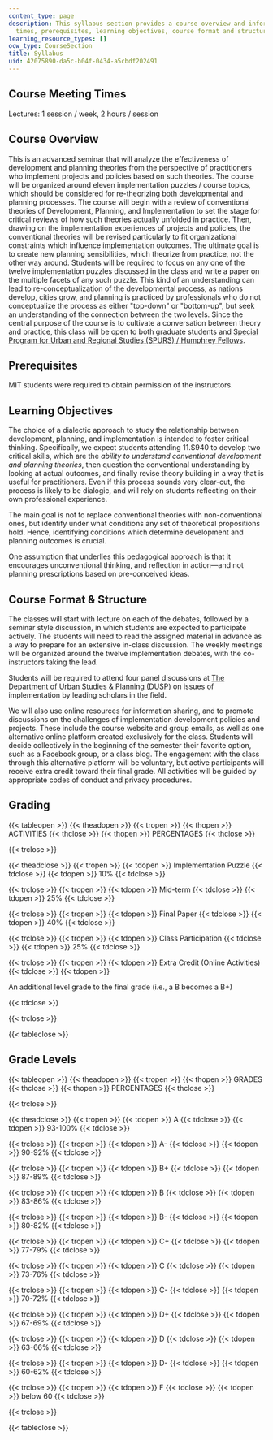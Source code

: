 ```yaml
---
content_type: page
description: This syllabus section provides a course overview and information on meeting
  times, prerequisites, learning objectives, course format and structure, and grading.
learning_resource_types: []
ocw_type: CourseSection
title: Syllabus
uid: 42075890-da5c-b04f-0434-a5cbdf202491
---
```


Course Meeting Times
--------------------

Lectures: 1 session / week, 2 hours / session

Course Overview
---------------

This is an advanced seminar that will analyze the effectiveness of development and planning theories from the perspective of practitioners who implement projects and policies based on such theories. The course will be organized around eleven implementation puzzles / course topics, which should be considered for re-theorizing both developmental and planning processes. The course will begin with a review of conventional theories of Development, Planning, and Implementation to set the stage for critical reviews of how such theories actually unfolded in practice. Then, drawing on the implementation experiences of projects and policies, the conventional theories will be revised particularly to fit organizational constraints which influence implementation outcomes. The ultimate goal is to create new planning sensibilities, which theorize from practice, not the other way around. Students will be required to focus on any one of the twelve implementation puzzles discussed in the class and write a paper on the multiple facets of any such puzzle. This kind of an understanding can lead to re-conceptualization of the developmental process, as nations develop, cities grow, and planning is practiced by professionals who do not conceptualize the process as either "top-down" or "bottom-up", but seek an understanding of the connection between the two levels. Since the central purpose of the course is to cultivate a conversation between theory and practice, this class will be open to both graduate students and [Special Program for Urban and Regional Studies (SPURS) / Humphrey Fellows](http://spurs.mit.edu/).

Prerequisites
-------------

MIT students were required to obtain permission of the instructors.

Learning Objectives
-------------------

The choice of a dialectic approach to study the relationship between development, planning, and implementation is intended to foster critical thinking. Specifically, we expect students attending 11.S940 to develop two critical skills, which are the _ability to understand conventional development and planning theories_, then question the conventional understanding by looking at actual outcomes, and finally revise theory building in a way that is useful for practitioners. Even if this process sounds very clear-cut, the process is likely to be dialogic, and will rely on students reflecting on their own professional experience.

The main goal is not to replace conventional theories with non-conventional ones, but identify under what conditions any set of theoretical propositions hold. Hence, identifying conditions which determine development and planning outcomes is crucial.

One assumption that underlies this pedagogical approach is that it encourages unconventional thinking, and reflection in action—and not planning prescriptions based on pre-conceived ideas.

Course Format & Structure
-------------------------

The classes will start with lecture on each of the debates, followed by a seminar style discussion, in which students are expected to participate actively. The students will need to read the assigned material in advance as a way to prepare for an extensive in-class discussion. The weekly meetings will be organized around the twelve implementation debates, with the co-instructors taking the lead.

Students will be required to attend four panel discussions at [The Department of Urban Studies & Planning (DUSP)](https://dusp.mit.edu/) on issues of implementation by leading scholars in the field.

We will also use online resources for information sharing, and to promote discussions on the challenges of implementation development policies and projects. These include the course website and group emails, as well as one alternative online platform created exclusively for the class. Students will decide collectively in the beginning of the semester their favorite option, such as a Facebook group, or a class blog. The engagement with the class through this alternative platform will be voluntary, but active participants will receive extra credit toward their final grade. All activities will be guided by appropriate codes of conduct and privacy procedures.

Grading
-------

{{< tableopen >}}
{{< theadopen >}}
{{< tropen >}}
{{< thopen >}}
ACTIVITIES
{{< thclose >}}
{{< thopen >}}
PERCENTAGES
{{< thclose >}}

{{< trclose >}}

{{< theadclose >}}
{{< tropen >}}
{{< tdopen >}}
Implementation Puzzle
{{< tdclose >}}
{{< tdopen >}}
10%
{{< tdclose >}}

{{< trclose >}}
{{< tropen >}}
{{< tdopen >}}
Mid-term
{{< tdclose >}}
{{< tdopen >}}
25%
{{< tdclose >}}

{{< trclose >}}
{{< tropen >}}
{{< tdopen >}}
Final Paper
{{< tdclose >}}
{{< tdopen >}}
40%
{{< tdclose >}}

{{< trclose >}}
{{< tropen >}}
{{< tdopen >}}
Class Participation
{{< tdclose >}}
{{< tdopen >}}
25%
{{< tdclose >}}

{{< trclose >}}
{{< tropen >}}
{{< tdopen >}}
Extra Credit (Online Activities)
{{< tdclose >}}
{{< tdopen >}}


An additional level grade to the final grade (i.e., a B becomes a B+)


{{< tdclose >}}

{{< trclose >}}

{{< tableclose >}}

Grade Levels
------------

{{< tableopen >}}
{{< theadopen >}}
{{< tropen >}}
{{< thopen >}}
GRADES
{{< thclose >}}
{{< thopen >}}
PERCENTAGES
{{< thclose >}}

{{< trclose >}}

{{< theadclose >}}
{{< tropen >}}
{{< tdopen >}}
A
{{< tdclose >}}
{{< tdopen >}}
93-100%
{{< tdclose >}}

{{< trclose >}}
{{< tropen >}}
{{< tdopen >}}
A-
{{< tdclose >}}
{{< tdopen >}}
90-92%
{{< tdclose >}}

{{< trclose >}}
{{< tropen >}}
{{< tdopen >}}
B+
{{< tdclose >}}
{{< tdopen >}}
87-89%
{{< tdclose >}}

{{< trclose >}}
{{< tropen >}}
{{< tdopen >}}
B
{{< tdclose >}}
{{< tdopen >}}
83-86%
{{< tdclose >}}

{{< trclose >}}
{{< tropen >}}
{{< tdopen >}}
B-
{{< tdclose >}}
{{< tdopen >}}
80-82%
{{< tdclose >}}

{{< trclose >}}
{{< tropen >}}
{{< tdopen >}}
C+
{{< tdclose >}}
{{< tdopen >}}
77-79%
{{< tdclose >}}

{{< trclose >}}
{{< tropen >}}
{{< tdopen >}}
C
{{< tdclose >}}
{{< tdopen >}}
73-76%
{{< tdclose >}}

{{< trclose >}}
{{< tropen >}}
{{< tdopen >}}
C-
{{< tdclose >}}
{{< tdopen >}}
70-72%
{{< tdclose >}}

{{< trclose >}}
{{< tropen >}}
{{< tdopen >}}
D+
{{< tdclose >}}
{{< tdopen >}}
67-69%
{{< tdclose >}}

{{< trclose >}}
{{< tropen >}}
{{< tdopen >}}
D
{{< tdclose >}}
{{< tdopen >}}
63-66%
{{< tdclose >}}

{{< trclose >}}
{{< tropen >}}
{{< tdopen >}}
D-
{{< tdclose >}}
{{< tdopen >}}
60-62%
{{< tdclose >}}

{{< trclose >}}
{{< tropen >}}
{{< tdopen >}}
F
{{< tdclose >}}
{{< tdopen >}}
below 60
{{< tdclose >}}

{{< trclose >}}

{{< tableclose >}}